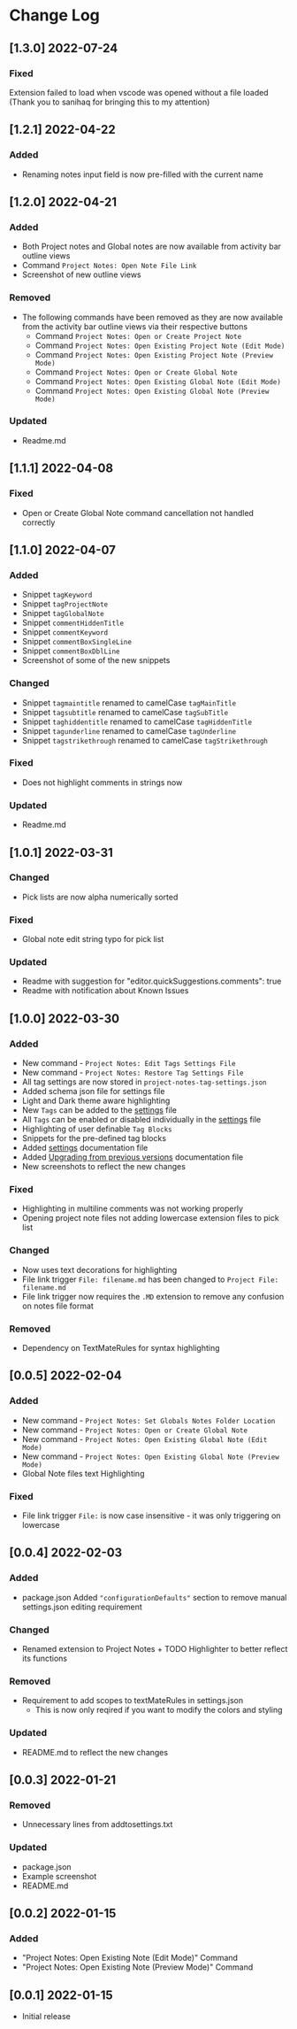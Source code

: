 # Change Log
<!--
### Added
### Changed
### Deprecated
### Removed
### Fixed
### Security
### Updated
-->

<!-- ## [v-inc] ${YEAR4}-${MONTHNUMBER}-${DATE} -->

## [1.3.0] 2022-07-24
### Fixed
Extension failed to load when vscode was opened without a file loaded
(Thank you to sanihaq for bringing this to my attention)

## [1.2.1] 2022-04-22
### Added
- Renaming notes input field is now pre-filled with the current name

## [1.2.0] 2022-04-21
### Added
- Both Project notes and Global notes are now available from activity bar outline views
- Command `Project Notes: Open Note File Link`
- Screenshot of new outline views
### Removed
- The following commands have been removed as they are now available from the activity bar outline views via their respective buttons
  - Command `Project Notes: Open or Create Project Note`
  - Command `Project Notes: Open Existing Project Note (Edit Mode)`
  - Command `Project Notes: Open Existing Project Note (Preview Mode)`
  - Command `Project Notes: Open or Create Global Note`
  - Command `Project Notes: Open Existing Global Note (Edit Mode)`
  - Command `Project Notes: Open Existing Global Note (Preview Mode)`
### Updated
- Readme.md

## [1.1.1] 2022-04-08
### Fixed
- Open or Create Global Note command cancellation not handled correctly

## [1.1.0] 2022-04-07
### Added
- Snippet `tagKeyword`
- Snippet `tagProjectNote`
- Snippet `tagGlobalNote`
- Snippet `commentHiddenTitle`
- Snippet `commentKeyword`
- Snippet `commentBoxSingleLine`
- Snippet `commentBoxDblLine`
- Screenshot of some of the new snippets
### Changed
- Snippet `tagmaintitle` renamed to camelCase `tagMainTitle`
- Snippet `tagsubtitle` renamed to camelCase `tagSubTitle`
- Snippet `taghiddentitle` renamed to camelCase `tagHiddenTitle`
- Snippet `tagunderline` renamed to camelCase `tagUnderline`
- Snippet `tagstrikethrough` renamed to camelCase `tagStrikethrough`
### Fixed
- Does not highlight comments in strings now
### Updated
- Readme.md

## [1.0.1] 2022-03-31
### Changed
- Pick lists are now alpha numerically sorted
### Fixed
- Global note edit string typo for pick list
### Updated
- Readme with suggestion for "editor.quickSuggestions.comments": true
- Readme with notification about Known Issues

## [1.0.0] 2022-03-30
### Added
- New command - `Project Notes: Edit Tags Settings File`
- New command - `Project Notes: Restore Tag Settings File`
- All tag settings are now stored in `project-notes-tag-settings.json`
- Added schema json file for settings file
- Light and Dark theme aware highlighting
- New `Tags` can be added to the [settings](SETTINGS.md) file
- All `Tags` can be enabled or disabled individually in the [settings](SETTINGS.md) file
- Highlighting of user definable `Tag Blocks`
- Snippets for the pre-defined tag blocks
- Added [settings](SETTINGS.md) documentation file
- Added [Upgrading from previous versions](UPGRADING.md) documentation file
- New screenshots to reflect the new changes
### Fixed
- Highlighting in multiline comments was not working properly
- Opening project note files not adding lowercase extension files to pick list
### Changed
- Now uses text decorations for highlighting
- File link trigger `File: filename.md` has been changed to `Project File: filename.md`
- File link trigger now requires the `.MD` extension to remove any confusion on notes file format
### Removed
- Dependency on TextMateRules for syntax highlighting

## [0.0.5] 2022-02-04
### Added
- New command - `Project Notes: Set Globals Notes Folder Location`
- New command - `Project Notes: Open or Create Global Note`
- New command - `Project Notes: Open Existing Global Note (Edit Mode)`
- New command - `Project Notes: Open Existing Global Note (Preview Mode)`
- Global Note files text Highlighting
### Fixed
- File link trigger `File:` is now case insensitive - it was only triggering on lowercase

## [0.0.4] 2022-02-03
### Added
- package.json Added `"configurationDefaults"` section to remove manual settings.json editing requirement
### Changed
- Renamed extension to Project Notes + TODO Highlighter to better reflect its functions
### Removed
- Requirement to add scopes to textMateRules in settings.json
    - This is now only reqired if you want to modify the colors and styling
### Updated 
- README.md to reflect the new changes

## [0.0.3] 2022-01-21
### Removed
- Unnecessary lines from addtosettings.txt

### Updated
- package.json
- Example screenshot
- README.md

## [0.0.2] 2022-01-15
### Added
- "Project Notes: Open Existing Note (Edit Mode)" Command
- "Project Notes: Open Existing Note (Preview Mode)" Command

## [0.0.1] 2022-01-15

- Initial release